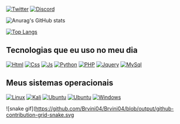 [![Twitter](https://img.shields.io/badge/Gmail-D14836?style=for-the-badge&logo=gmail&logoColor=white)](https://criarmeulink.com.br/u/1660951154)
[![Discord](https://img.shields.io/badge/Discord-7289DA?style=for-the-badge&logo=discord&logoColor=white)](https://discord.com/users/596026067773423649)

![Anurag's GitHub stats](https://github-readme-stats.vercel.app/api?username=Brvini04&show_icons=true&theme=radical)

[![Top Langs](https://github-readme-stats.vercel.app/api/top-langs/?username=Brvini04)](https://github.com/anuraghazra/github-readme-stats)

## Tecnologias que eu uso no meu dia
[![Html](https://img.shields.io/badge/HTML5-E34F26?style=for-the-badge&logo=html5&logoColor=white)]()
[![Css](https://img.shields.io/badge/CSS-239120?&style=for-the-badge&logo=css3&logoColor=white)]()
[![Js](https://img.shields.io/badge/JavaScript-F7DF1E?style=for-the-badge&logo=javascript&logoColor=black)]()
[![Python](https://img.shields.io/badge/Python-14354C?style=for-the-badge&logo=python&logoColor=white)]()
[![PHP](https://img.shields.io/badge/PHP-777BB4?style=for-the-badge&logo=php&logoColor=white)]()
[![Jquery](https://img.shields.io/badge/jQuery-0769AD?style=for-the-badge&logo=jquery&logoColor=white)]()
[![MySql](https://img.shields.io/badge/MySQL-00000F?style=for-the-badge&logo=mysql&logoColor=white)]()

## Meus sistemas operacionais
[![Linux](https://img.shields.io/badge/Linux-FCC624?style=for-the-badge&logo=linux&logoColor=black)]()
[![Kali](https://img.shields.io/badge/Kali_Linux-557C94?style=for-the-badge&logo=kali-linux&logoColor=white)]()
[![Ubuntu](https://img.shields.io/badge/Ubuntu-E95420?style=for-the-badge&logo=ubuntu&logoColor=white)]()
[![Ubuntu](https://img.shields.io/badge/Tails%20-56347C?&style=for-the-badge&logo=tails&logoColor=white)]()
[![Windows](https://img.shields.io/badge/Windows-0078D6?style=for-the-badge&logo=windows&logoColor=white)]()

![snake gif](https://github.com/Brvini04/Brvini04/blob/output/github-contribution-grid-snake.svg
